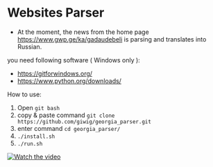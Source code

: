 # Websites Parser

- At the moment, the news from the home page https://www.gwp.ge/ka/gadaudebeli is parsing and translates into Russian.

you need following software ( Windows only ):
 - https://gitforwindows.org/
 - https://www.python.org/downloads/


How to use:
1. Open `git bash`
2. copy & paste command `git clone https://github.com/giwig/georgia_parser.git`
3. enter command `cd georgia_parser/`
4. `./install.sh`
5. `./run.sh`


[![Watch the video](https://img.youtube.com/vi/uhul9YUEAf4/hqdefault.jpg)](https://www.youtube.com/embed/uhul9YUEAf4)

